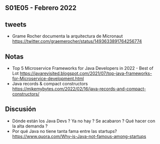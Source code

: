 S01E05 - Febrero 2022
--

## tweets

* Grame Rocher documenta la arquitectura de Micronaut https://twitter.com/graemerocher/status/1493633891764256774

## Notas

* Top 5 Microservice Frameworks for Java Developers in 2022 - Best of Lot https://javarevisited.blogspot.com/2021/07/top-java-frameworks-for-Microservice-development.html
* Java records & compact constructors https://mikemybytes.com/2022/02/16/java-records-and-compact-constructors/

## Discusión

* Dónde están los Java Devs ? Ya no hay ? Se acabaron ? Qué hacer con la alta demanda ?
* Por qué Java no tiene tanta fama entre las startups? https://www.quora.com/Why-is-Java-not-famous-among-startups